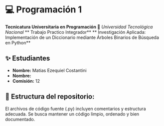 # 💻 Programación 1
**Tecnicatura Universitaria en Programación**
📍 *Universidad Tecnológica Nacional*
** Trabajo Practico Integrador**
  ** Investigación Aplicada: Implementación de un Diccionario mediante Árboles Binarios de Búsqueda en Python**
## ✨ Estudiantes
- **Nombre:** Matias Ezequiel Costantini
- **Nombre:** 
- **Comisión:** 12

## 📌 Estructura del repositorio:

El archivos de código fuente (.py) incluyen comentarios y estructura adecuada.
Se busca mantener un código limpio, ordenado y bien documentado.


